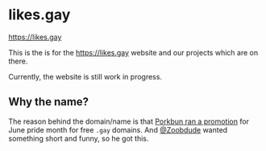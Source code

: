 # likes.gay

https://likes.gay

This is the is for the https://likes.gay website and our projects which are on there.

Currently, the website is still work in progress.

## Why the name?

The reason behind the domain/name is that [Porkbun ran a promotion](https://porkbun.com/event/happy-pride-month) for June pride month for free `.gay` domains. And [@Zoobdude](https://github.com/Zoobdude) wanted something short and funny, so he got this.
